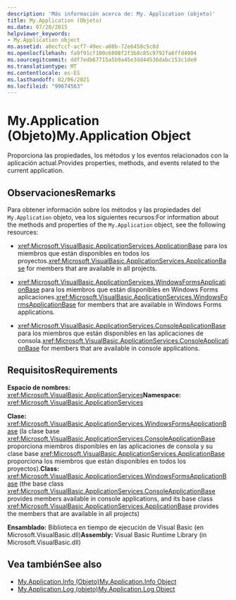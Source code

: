 ```yaml
---
description: 'Más información acerca de: My. Application (objeto)'
title: My.Application (Objeto)
ms.date: 07/20/2015
helpviewer_keywords:
- My.Application object
ms.assetid: a0ecfccf-acf7-49ec-a08b-72e6458c5c8d
ms.openlocfilehash: fa9f91cf100c6008f2f3b8c85c9792fa6ffd4904
ms.sourcegitcommit: ddf7edb67715a5b9a45e3dd44536dabc153c1de0
ms.translationtype: MT
ms.contentlocale: es-ES
ms.lasthandoff: 02/06/2021
ms.locfileid: "99674563"
---
```

# <a name="myapplication-object"></a><span data-ttu-id="e0e56-103">My.Application (Objeto)</span><span class="sxs-lookup"><span data-stu-id="e0e56-103">My.Application Object</span></span>

<span data-ttu-id="e0e56-104">Proporciona las propiedades, los métodos y los eventos relacionados con la aplicación actual.</span><span class="sxs-lookup"><span data-stu-id="e0e56-104">Provides properties, methods, and events related to the current application.</span></span>  
  
## <a name="remarks"></a><span data-ttu-id="e0e56-105">Observaciones</span><span class="sxs-lookup"><span data-stu-id="e0e56-105">Remarks</span></span>  

 <span data-ttu-id="e0e56-106">Para obtener información sobre los métodos y las propiedades del `My.Application` objeto, vea los siguientes recursos:</span><span class="sxs-lookup"><span data-stu-id="e0e56-106">For information about the methods and properties of the `My.Application` object, see the following resources:</span></span>  
  
- <span data-ttu-id="e0e56-107"><xref:Microsoft.VisualBasic.ApplicationServices.ApplicationBase> para los miembros que están disponibles en todos los proyectos.</span><span class="sxs-lookup"><span data-stu-id="e0e56-107"><xref:Microsoft.VisualBasic.ApplicationServices.ApplicationBase> for members that are available in all projects.</span></span>  
  
- <span data-ttu-id="e0e56-108"><xref:Microsoft.VisualBasic.ApplicationServices.WindowsFormsApplicationBase> para los miembros que están disponibles en Windows Forms aplicaciones.</span><span class="sxs-lookup"><span data-stu-id="e0e56-108"><xref:Microsoft.VisualBasic.ApplicationServices.WindowsFormsApplicationBase> for members that are available in Windows Forms applications.</span></span>  
  
- <span data-ttu-id="e0e56-109"><xref:Microsoft.VisualBasic.ApplicationServices.ConsoleApplicationBase> para los miembros que están disponibles en las aplicaciones de consola.</span><span class="sxs-lookup"><span data-stu-id="e0e56-109"><xref:Microsoft.VisualBasic.ApplicationServices.ConsoleApplicationBase> for members that are available in console applications.</span></span>  
  
## <a name="requirements"></a><span data-ttu-id="e0e56-110">Requisitos</span><span class="sxs-lookup"><span data-stu-id="e0e56-110">Requirements</span></span>  

 <span data-ttu-id="e0e56-111">**Espacio de nombres:** <xref:Microsoft.VisualBasic.ApplicationServices></span><span class="sxs-lookup"><span data-stu-id="e0e56-111">**Namespace:** <xref:Microsoft.VisualBasic.ApplicationServices></span></span>  
  
 <span data-ttu-id="e0e56-112">**Clase:** <xref:Microsoft.VisualBasic.ApplicationServices.WindowsFormsApplicationBase> (la clase base <xref:Microsoft.VisualBasic.ApplicationServices.ConsoleApplicationBase> proporciona miembros disponibles en las aplicaciones de consola y su clase base <xref:Microsoft.VisualBasic.ApplicationServices.ApplicationBase> proporciona los miembros que están disponibles en todos los proyectos).</span><span class="sxs-lookup"><span data-stu-id="e0e56-112">**Class:** <xref:Microsoft.VisualBasic.ApplicationServices.WindowsFormsApplicationBase> (the base class <xref:Microsoft.VisualBasic.ApplicationServices.ConsoleApplicationBase> provides members available in console applications, and its base class <xref:Microsoft.VisualBasic.ApplicationServices.ApplicationBase> provides the members that are available in all projects)</span></span>  
  
 <span data-ttu-id="e0e56-113">**Ensamblado:** Biblioteca en tiempo de ejecución de Visual Basic (en Microsoft.VisualBasic.dll)</span><span class="sxs-lookup"><span data-stu-id="e0e56-113">**Assembly:** Visual Basic Runtime Library (in Microsoft.VisualBasic.dll)</span></span>  
  
## <a name="see-also"></a><span data-ttu-id="e0e56-114">Vea también</span><span class="sxs-lookup"><span data-stu-id="e0e56-114">See also</span></span>

- [<span data-ttu-id="e0e56-115">My.Application.Info (Objeto)</span><span class="sxs-lookup"><span data-stu-id="e0e56-115">My.Application.Info Object</span></span>](my-application-info-object.md)
- [<span data-ttu-id="e0e56-116">My.Application.Log (objeto)</span><span class="sxs-lookup"><span data-stu-id="e0e56-116">My.Application.Log Object</span></span>](my-application-log-object.md)
